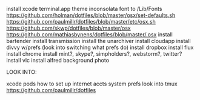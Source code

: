install xcode
terminal.app theme
inconsolata font to /Lib/Fonts
https://github.com/holman/dotfiles/blob/master/osx/set-defaults.sh https://github.com/paulmillr/dotfiles/blob/master/etc/osx.sh https://github.com/skwp/dotfiles/blob/master/osx https://github.com/mathiasbynens/dotfiles/blob/master/.osx
install bartender
install transmission
install the unarchiver
install cloudapp
install divvy w/prefs (look into switching what prefs do)
install dropbox
install flux
install chrome
install mint?, skype?, simpholders?, webstorm?, twitter?
install vlc
install alfred
background photo





LOOK INTO:

xcode pods
how to set up internet accts system prefs
look into tmux
https://github.com/paulmillr/dotfiles
